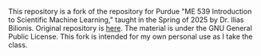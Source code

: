 This repository is a fork of the repository for Purdue "ME 539 Introduction to Scientific Machine Learning," taught in the Spring of 2025 by Dr. Ilias Bilionis. Original repository is [here](https://github.com/patric14/ME539). The material is under the GNU General Public License. This fork is intended for my own personal use as I take the class.
